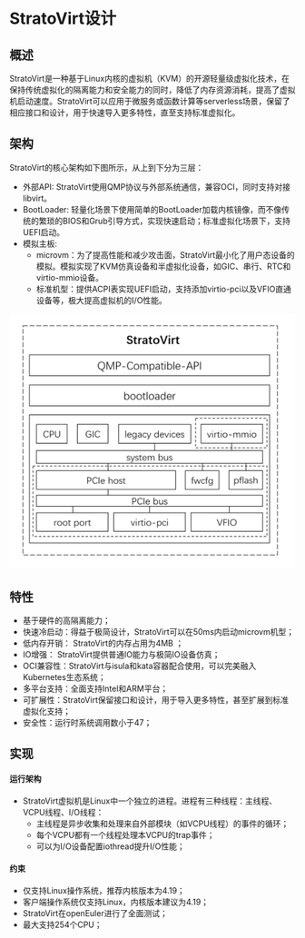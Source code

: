 # StratoVirt设计

## 概述

StratoVirt是一种基于Linux内核的虚拟机（KVM）的开源轻量级虚拟化技术，在保持传统虚拟化的隔离能力和安全能力的同时，降低了内存资源消耗，提高了虚拟机启动速度。StratoVirt可以应用于微服务或函数计算等serverless场景，保留了相应接口和设计，用于快速导入更多特性，直至支持标准虚拟化。

## 架构

StratoVirt的核心架构如下图所示，从上到下分为三层：

- 外部API: StratoVirt使用QMP协议与外部系统通信，兼容OCI，同时支持对接libvirt。
- BootLoader: 轻量化场景下使用简单的BootLoader加载内核镜像，而不像传统的繁琐的BIOS和Grub引导方式，实现快速启动；标准虚拟化场景下，支持UEFI启动。
- 模拟主板:
  - microvm：为了提高性能和减少攻击面，StratoVirt最小化了用户态设备的模拟。模拟实现了KVM仿真设备和半虚拟化设备，如GIC、串行、RTC和virtio-mmio设备。
  - 标准机型：提供ACPI表实现UEFI启动，支持添加virtio-pci以及VFIO直通设备等，极大提高虚拟机的I/O性能。

 ![image](images/StratoVirt-arch.png)

## 特性

- 基于硬件的高隔离能力；
- 快速冷启动：得益于极简设计，StratoVirt可以在50ms内启动microvm机型；
- 低内存开销： StratoVirt的内存占用为4MB ；
- IO增强： StratoVirt提供普通IO能力与极简IO设备仿真；
- OCI兼容性：StratoVirt与isula和kata容器配合使用，可以完美融入Kubernetes生态系统；
- 多平台支持：全面支持Intel和ARM平台；
- 可扩展性：StratoVirt保留接口和设计，用于导入更多特性，甚至扩展到标准虚拟化支持；
- 安全性：运行时系统调用数小于47；

## 实现

#### 运行架构

- StratoVirt虚拟机是Linux中一个独立的进程。进程有三种线程：主线程、VCPU线程、I/O线程：
  - 主线程是异步收集和处理来自外部模块（如VCPU线程）的事件的循环；
  - 每个VCPU都有一个线程处理本VCPU的trap事件；
  - 可以为I/O设备配置iothread提升I/O性能；

#### 约束

- 仅支持Linux操作系统，推荐内核版本为4.19；
- 客户端操作系统仅支持Linux，内核版本建议为4.19；
- StratoVirt在openEuler进行了全面测试；
- 最大支持254个CPU；
